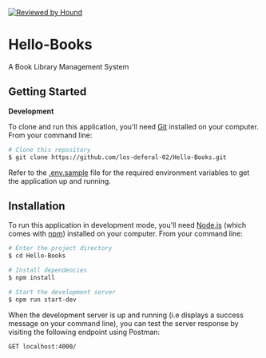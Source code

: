 [![Reviewed by Hound](https://img.shields.io/badge/Reviewed_by-Hound-8E64B0.svg)](https://houndci.com)

# Hello-Books

A Book Library Management System

## Getting Started

**Development**

To clone and run this application, you'll need [Git](https://git-scm.com) installed on your computer. From your command line:

```bash
# Clone this repository
$ git clone https://github.com/los-deferal-02/Hello-Books.git
```

Refer to the [.env.sample](.env.sample) file for the required environment variables to get the application up and running.

## Installation

To run this application in development mode, you'll need [Node.js](https://nodejs.org/en/download/) (which comes with [npm](http://npmjs.com)) installed on your computer. From your command line:

```bash
# Enter the project directory
$ cd Hello-Books

# Install dependencies
$ npm install

# Start the development server
$ npm run start-dev

```

When the development server is up and running (i.e displays a success message on your command line), you can test the server response by visiting the following endpoint using Postman:

`GET localhost:4000/`